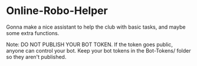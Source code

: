 # Online-Robo-Helper
Gonna make a nice assistant to help the club with basic tasks, and maybe some extra functions.

Note: DO NOT PUBLISH YOUR BOT TOKEN. If the token goes public, anyone can control your bot. Keep your bot tokens in the Bot-Tokens/ folder so they aren't published.
